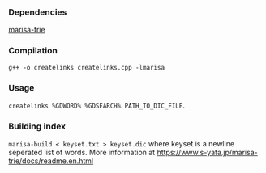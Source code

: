 


### Dependencies
[marisa-trie](https://github.com/s-yata/marisa-trie)

### Compilation
`g++ -o createlinks createlinks.cpp -lmarisa`

### Usage
`createlinks %GDWORD% %GDSEARCH% PATH_TO_DIC_FILE`.

### Building index
`marisa-build < keyset.txt > keyset.dic` where keyset is a newline seperated list of words. More information at https://www.s-yata.jp/marisa-trie/docs/readme.en.html

